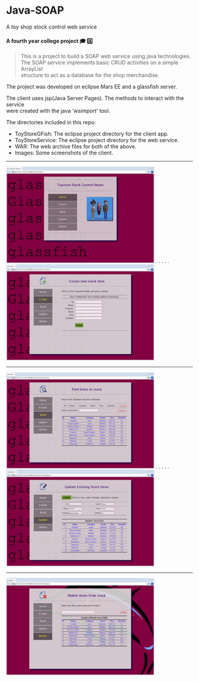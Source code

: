 # Java-SOAP
A toy shop stock control web service  

#### A fourth year college project :mortar_board: :four:

> This is a project to build a SOAP web service using java technologies.  
> The SOAP service implements basic CRUD activities on a simple ArrayList  
> structure to act as a database for the shop merchandise.  

The project was developed on eclipse Mars EE and a glassfish server.

The client uses jsp(Java Server Pages). The methods to interact with the service  
were created with the java _'wsimport'_ tool.

The directories included in this repo:  
* ToyStoreGFish: The eclipse project directory for the client app.  
* ToyStoreService: The eclipse project directory for the web service.  
* WAR: The web archive files for both of the above.  
* Images: Some screenshots of the client.


<hr />
<img src="https://github.com/daraghwalshe/Java-SOAP/blob/master/Images/toy_1.png" width="400"> . . . . . 
<img src="https://github.com/daraghwalshe/Java-SOAP/blob/master/Images/toy_2.png" width="400">
<hr />
<img src="https://github.com/daraghwalshe/Java-SOAP/blob/master/Images/toy_3.png" width="400"> . . . . . 
<img src="https://github.com/daraghwalshe/Java-SOAP/blob/master/Images/toy_4.png" width="400">
<hr />
<img src="https://github.com/daraghwalshe/Java-SOAP/blob/master/Images/toy_5.png" width="400">
